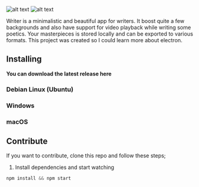 
![alt text](https://github.com/kleinrein/Writer/blob/master/app/images/writer-icon.png)
![alt text](https://github.com/kleinrein/Writer/blob/master/app/images/writer.png "Writer")

Writer is a minimalistic and beautiful app for writers. It boost quite a few backgrounds and also have support for video playback while writing some poetics. Your masterpieces is stored locally and can be exported to various formats. This project was created so I could learn more about electron.

## Installing
**You can download the latest release here**

### Debian Linux (Ubuntu)

### Windows

### macOS

## Contribute
If you want to contribute, clone this repo and follow these steps;

1. Install dependencies and start watching

```javascript
npm install && npm start 